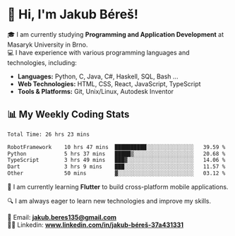 # 👋 Hi, I'm Jakub Béreš!

🎓 I am currently studying **Programming and Application Development** at Masaryk University in Brno.  
💻 I have experience with various programming languages and technologies, including:  
   - **Languages:** Python, C, Java, C#, Haskell, SQL, Bash ...  
   - **Web Technologies:** HTML, CSS, React, JavaScript, TypeScript  
   - **Tools & Platforms:** Git, Unix/Linux, Autodesk Inventor

## 📊 My Weekly Coding Stats
<!--START_SECTION:waka-->

```txt
Total Time: 26 hrs 23 mins

RobotFramework    10 hrs 47 mins  ██████████░░░░░░░░░░░░░░░   39.59 %
Python            5 hrs 37 mins   █████▒░░░░░░░░░░░░░░░░░░░   20.68 %
TypeScript        3 hrs 49 mins   ███▓░░░░░░░░░░░░░░░░░░░░░   14.06 %
Dart              3 hrs 9 mins    ███░░░░░░░░░░░░░░░░░░░░░░   11.57 %
Other             50 mins         ▓░░░░░░░░░░░░░░░░░░░░░░░░   03.12 %
```

<!--END_SECTION:waka-->

🚀 I am currently learning **Flutter** to build cross-platform mobile applications.  

🔍 I am always eager to learn new technologies and improve my skills.  

📩 Email:        **jakub.beres135@gmail.com**  
🧑‍💻 Linkedin:     **www.linkedin.com/in/jakub-béreš-37a431331**


